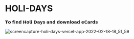 # HOLI-DAYS
𝗧𝗼 𝗳𝗶𝗻𝗱 𝗛𝗼𝗹𝗶 𝗗𝗮𝘆𝘀 𝗮𝗻𝗱 𝗱𝗼𝘄𝗻𝗹𝗼𝗮𝗱 𝗲𝗖𝗮𝗿𝗱𝘀

![screencapture-holi-days-vercel-app-2022-02-18-18_51_59](https://user-images.githubusercontent.com/97297260/154690267-f2274e3a-b158-4595-998a-fdb37b59a77a.png)

